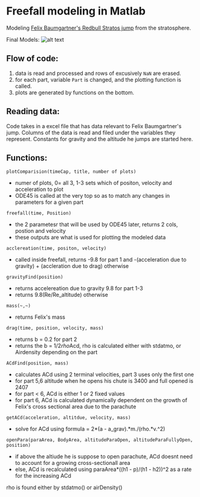 # Freefall modeling in Matlab
Modeling [Felix Baumgartner's Redbull Stratos jump](https://www.youtube.com/watch?v=FHtvDA0W34I) from the stratosphere.

Final Models:
![alt text](https://github.com/JerryCoralis/Matlab-Modeling-Space-Freefall/blob/master/g4250.png "graphs")



## Flow of code:
1. data is read and processed and rows of excusively `NaN` are erased.
2. for each part, variable `Part` is changed, and the plotting function is called.
3. plots are generated by functions on the bottom.

## Reading data:
Code takes in a excel file that has data relevant to Felix Baumgartner's jump. Columns of the data is read and filed under
the variables they represent. Constants for gravity and the altitude he jumps are started here. 

## Functions:
`plotComparision(timeCap, title, number of plots)` 
- numer of plots, 0= all 3, 1-3 sets which of positon, velocity and acceleration to plot
- ODE45 is called at the very top so as to match any changes in parameters for a given part 

`freefall(time, Position)`
- the 2 parametesr that will be used by ODE45 later, returns 2 cols, postion and velocity
- these outputs are what is used for plotting the modeled data

`acclereation(time, positon, velocity)`
- called inside freefall, returns -9.8 for part 1 and -(acceleration due to gravity) + (accleration due to drag) otherwise

`gravityFind(position)`
- returns accelereation due to gravity 9.8 for part 1-3
- returns 9.8(Re/Re_altitude) otherwise 

`mass(~,~)`
- returns Felix's mass

`drag(time, position, velocity, mass)`
- returns b = 0.2 for part 2
- returns the b = 1/2*rho*Acd, rho is calculated either with stdatmo, or Airdensity depending on the part 

`ACdFind(position, mass)`
- calculates ACd using 2 terminal velocities, part 3 uses only the first one
- for part 5,6 altitude when he opens his chute is 3400 and full opened is 2407
- for part < 6, ACd is either 1 or 2 fixed values 
- for part 6, ACd is calculated dynamically dependent on the growth of Felix's cross sectional area due to the parachute

`getACd(acceleration, altitdue, velocity, mass)`
- solve for ACd using formula =  2*(a - a_grav).*m./(rho.*v.^2)

`openPara(paraArea, BodyArea, altitudeParaOpen, altitudeParaFullyOpen, position)`
- if above the altiude he is suppose to open parachute, ACd doesnt need to account for a growing cross-sectionall area
- else, ACd is recalculated using paraArea*((h1 - p)/(h1 - h2))^2 as a rate for the increasing ACd

rho is found either by stdatmo() or airDensity()
